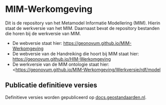 # MIM-Werkomgeving

Dit is de repository van het Metamodel Informatie Modellering (MIM). Hierin staat de werkversie van het MIM. Daarnaast bevat de repository bestanden die horen bij de werkversie van MIM.

 - De webversie staat hier: <https://geonovum.github.io/MIM-Werkomgeving>
 - De webversie van de Handreiking die hoort bij MIM staat hier: <https://geonovum.github.io/HIM-Werkomgeving>
 - De werkversie van de MIM ontologie staat hier: <https://geonovum.github.io/MIM-Werkomgeving/Werkversie/rdf/model

## Publicatie definitieve versies

Definitieve versies worden gepubliceerd op [docs.geostandaarden.nl](http://docs.geostandaarden.nl/).